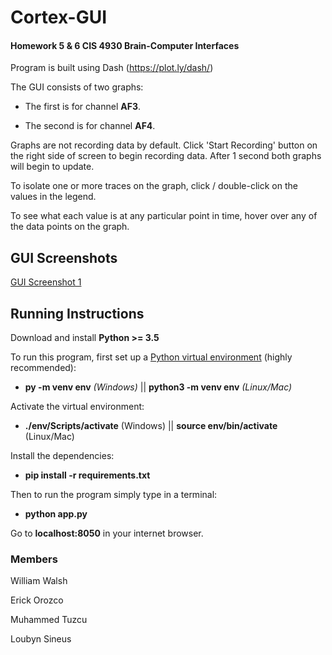 # Cortex-GUI

#### Homework 5 & 6 CIS 4930 Brain-Computer Interfaces

Program is built using Dash (https://plot.ly/dash/)

The GUI consists of two graphs:

- The first is for channel **AF3**.

- The second is for channel **AF4**.

Graphs are not recording data by default. Click 'Start Recording' button on the right side of screen to begin recording data. After 1 second both graphs will begin to update. 

To isolate one or more traces on the graph, click / double-click on the values in the legend.

To see what each value is at any particular point in time, hover over any of the data points on the graph.

## GUI Screenshots
[GUI Screenshot 1](https://i.imgur.com/t6hfPaT.png)

## Running Instructions

Download and install **Python >= 3.5**

To run this program, first set up a [Python virtual environment](https://docs.python.org/3/tutorial/venv.html) (highly recommended):

- **py -m venv env** *(Windows)* || **python3 -m venv env** *(Linux/Mac)*

Activate the virtual environment:

- **./env/Scripts/activate** (Windows) || **source env/bin/activate** (Linux/Mac)

Install the dependencies:

- **pip install -r requirements.txt**

Then to run the program simply type in a terminal:

- **python app.py**

Go to **localhost:8050** in your internet browser. 

### Members
William Walsh

Erick Orozco

Muhammed Tuzcu

Loubyn Sineus
